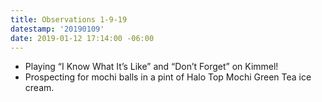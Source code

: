 ```yaml
---
title: Observations 1-9-19
datestamp: '20190109'
date: 2019-01-12 17:14:00 -06:00
---
```


- Playing “I Know What It’s Like” and “Don’t Forget” on Kimmel!
- Prospecting for mochi balls in a pint of Halo Top Mochi Green Tea ice cream.
